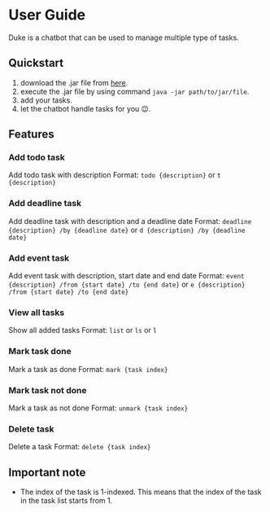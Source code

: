 # User Guide
Duke is a chatbot that can be used to manage multiple type of tasks.


## Quickstart
1. download the .jar file from [here](https://github.com/dinde2004/ip/releases/tag/A-Jar).
2. execute the .jar file by using command `java -jar path/to/jar/file`.
3. add your tasks.
4. let the chatbot handle tasks for you 😉.

## Features 

### Add todo task
Add todo task with description
Format: `todo {description}` or `t {description}`

### Add deadline task
Add deadline task with description and a deadline date
Format: `deadline {description} /by {deadline date}` or `d {description} /by {deadline date}`

### Add event task
Add event task with description, start date and end date
Format: `event {description} /from {start date} /to {end date}` or `e {description} /from {start date} /to {end date}`

### View all tasks
Show all added tasks
Format: `list` or `ls` or `l`

### Mark task done
Mark a task as done
Format: `mark {task index}`

### Mark task not done
Mark a task as not done
Format: `unmark {task index}`

### Delete task
Delete a task
Format: `delete {task index}`

## Important note
- The index of the task is 1-indexed. This means that the index of the task in the task list starts from 1.